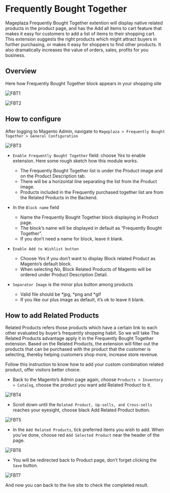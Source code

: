 # Frequently Bought Together

Mageplaza Frequently Bought Together extention will display native related products in the product page, and has the Add all items to cart feature that makes it easy for customers to add a list of items to their shopping cart. This extension suggests the right products which might attract buyers in further purchasing, or makes it easy for shoppers to find other products. It also dramatically increases the value of orders, sales, profits for you business.

## Overview 

Here how Frequently Bought Together block appears in your shopping site

![FBT1](https://cdn.mageplaza.com/media/general/3hARgQL.png)

![FBT2](https://cdn.mageplaza.com/media/general/hxmv2aa.png)

## How to configure

After logging to Magento Admin, navigate to `Mageplaza > Frequently Bought Together > General Configuration`

![FBT3](https://cdn.mageplaza.com/media/general/O69ziZX.png)

- `Enable Frequently Bought Together` field: choose *Yes* to enable extension. Here some rough sketch how this module works.
	- The Frequently Bought Together list is under the Product image and on the Product Description tab.
  - There will be a horizontal line separating the list from the Product image.
  - Products included in the Frequently purchased together list are from the Related Products in the Backend.

- In the `Block name` field
  - Name the Frequently Bought Together block displaying in Product page.
  - The block’s name will be displayed in default as “Frequently Bought Together”.
  - If you don’t need a name for block, leave it blank.

- `Enable Add to Wishlist button`
  - Choose *Yes* if you don’t want to display Block related Product as Magento’s default block.
  - When selecting *No*, Block Related Products of Magento will be ordered under Product Description Detail.
  
- `Separator Image` is the minor plus button among products
  - Valid file should be *jpg, *png and *gif
  - If you like our plus image as default, it’s ok to leave it blank.
  
## How to add Related Products

Related Products refers those products which have a certain link to each other evaluated by buyer’s frequently shopping habit. So we will take The Related Products advantage apply it in the Frequently Bought Together extension. Based on the Related Products, the extension will filter out the products that can be purchased with the product that the customer is selecting, thereby helping customers shop more, increase store revenue.

Follow this instruction to know how to add your custom combination related product, offer visitors better choice.

- Back to the Magento’s Admin page again, choose `Products > Inventory > Catalog`, choose the product you want add Related Product to it.

![FBT4](https://cdn.mageplaza.com/media/general/c0vQHfY.png)

- Scroll down until the `Related Product, Up-sells, and Cross-sells` reaches your eyesight, choose black Add Related Product button.

![FBT5](https://cdn.mageplaza.com/media/general/FTZOBKe.png)

- In the `Add Related Products`, tick preferred items you wish to add. When you’ve done, choose red `Add Selected Product` near the header of the page.

![FBT6](https://cdn.mageplaza.com/media/general/DIOylfx.png)

- You will be redirected back to Product page, don’t forget clicking the `Save` button.

![FBT7](https://cdn.mageplaza.com/media/general/FcfII3o.png)

And now you can back to the live site to check the completed result.






